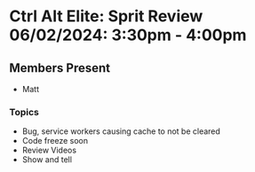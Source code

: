 # Ctrl Alt Elite: Sprit Review <br> 06/02/2024: 3:30pm - 4:00pm

## Members Present

- Matt

### Topics

 - Bug, service workers causing cache to not be cleared
 - Code freeze soon
 - Review Videos
 - Show and tell
 
